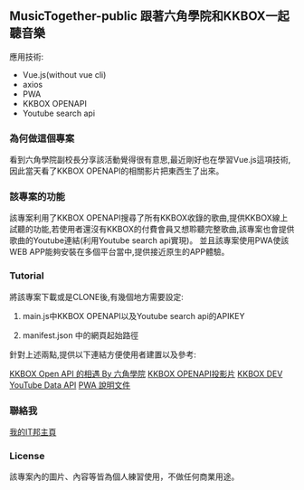 ## MusicTogether-public 跟著六角學院和KKBOX一起聽音樂

應用技術:
- Vue.js(without vue cli)
- axios
- PWA
- KKBOX OPENAPI
- Youtube search api

### 為何做這個專案

看到六角學院副校長分享該活動覺得很有意思,最近剛好也在學習Vue.js這項技術,因此當天看了KKBOX OPENAPI的相關影片把東西生了出來。

### 該專案的功能

該專案利用了KKBOX OPENAPI搜尋了所有KKBOX收錄的歌曲,提供KKBOX線上試聽的功能,若使用者還沒有KKBOX的付費會員又想聆聽完整歌曲,該專案也會提供歌曲的Youtube連結(利用Youtube search api實現)。
並且該專案使用PWA使該WEB APP能夠安裝在多個平台當中,提供接近原生的APP體驗。

### Tutorial

將該專案下載或是CLONE後,有幾個地方需要設定:

1. main.js中KKBOX OPENAPI以及Youtube search api的APIKEY

2. manifest.json 中的網頁起始路徑

針對上述兩點,提供以下連結方便使用者建置以及參考:

[KKBOX Open API 的相遇 By 六角學院](https://www.youtube.com/watch?v=8ipg4JxkY1s&t=12s)
[KKBOX OPENAPI投影片](https://drive.google.com/file/d/1-v7Sx3VDkn4PcLQq-H-1nR98ApMT8u_u/view)
[KKBOX DEV](https://docs-en.kkbox.codes/reference?showHidden=17dc1#devices-flow)
[YouTube Data API](https://developers.google.com/youtube/v3/docs/search/list)
[PWA 說明文件](https://developers.google.com/web/fundamentals/codelabs/your-first-pwapp/?hl=zh-tw)


### 聯絡我

[我的IT邦主頁](https://ithelp.ithome.com.tw/users/20110850)

### License

該專案內的圖片、內容等皆為個人練習使用，不做任何商業用途。

